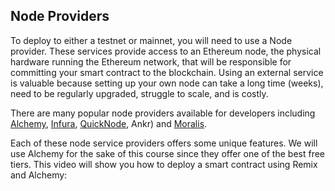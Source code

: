 ## Node Providers 

To deploy to either a testnet or mainnet, you will need to use a Node provider. These services provide access to an Ethereum node, the physical hardware running the Ethereum network,  that will be responsible for committing your smart contract to the blockchain. Using an external service is valuable because setting up your own node can take a long time (weeks), need to be regularly upgraded, struggle to scale, and is costly. 

There are many popular node providers available for developers including [Alchemy](https://www.alchemy.com/), [Infura](https://infura.io), [QuickNode](https://www.quicknode.com/), Ankr) and [Moralis](https://moralis.io/). 

Each of these node service providers offers some unique features. We will use Alchemy for the sake of this course since they offer one of the best free tiers.  This video will show you how to deploy a smart contract using Remix and Alchemy: 
